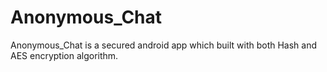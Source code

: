 # Anonymous_Chat
Anonymous_Chat is a secured android app which built with both Hash and AES encryption algorithm.
